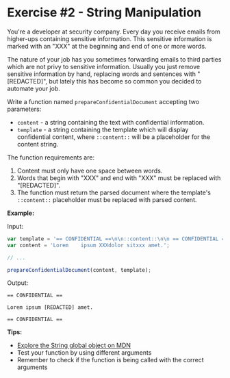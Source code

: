 # Exercise #2 - String Manipulation

You're a developer at security company. Every day you receive emails from higher-ups containing sensitive information. This sensitive information is marked with an "XXX" at the beginning and end of one or more words.

The nature of your job has you sometimes forwarding emails to third parties which are not privy to sensitive information. Usually you just remove sensitive information by hand, replacing words and sentences with "[REDACTED]", but lately this has become so common you decided to automate your job.

Write a function named `prepareConfidentialDocument` accepting two parameters:

* `content` - a string containing the text with confidential information.
* `template` - a string containing the template which will display confidential content, where `::content::` will be a placeholder for the content string.

The function requirements are:

1. Content must only have one space between words.
2. Words that begin with "XXX" and end with "XXX" must be replaced with "[REDACTED]".
3. The function must return the parsed document where the template's `::content::` placeholder must be replaced with parsed content.

**Example:**

Input: 

```js
var template = '== CONFIDENTIAL ==\n\n::content::\n\n == CONFIDENTIAL ==';
var content = 'Lorem    ipsum XXXdolor sitxxx amet.';

// ...

prepareConfidentialDocument(content, template);
```

Output:

```
== CONFIDENTIAL ==

Lorem ipsum [REDACTED] amet.

== CONFIDENTIAL ==
```

**Tips:**

* [Explore the String global object on MDN](https://developer.mozilla.org/en-US/docs/Web/JavaScript/Reference/Global_Objects/String)
* Test your function by using different arguments
* Remember to check if the function is being called with the correct arguments
